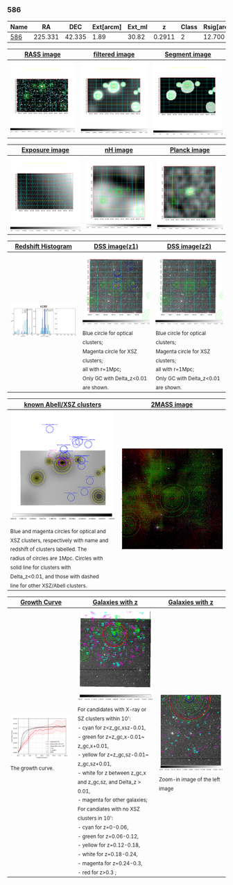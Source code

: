 <div STYLE="page-break-after: always;"></div>

### 586

|Name          |RA          |DEC      | Ext[arcm] | Ext_ml | z    | Class| Rsig[arcmin] | CRsig[c/s] | CR500[c/s] | R500[Mpc] |L500[erg/s]|F500[erg/s/cm^2]| M500[Msun]|Tx[keV]|beta|GC(XSZ,Delta_z<0.01)| GC(OPT,Delta_z<0.01)|GC|alias|
|--------------|------------|------------|---|---|-----------|--------|------|------|----|----|----|----|----|----|----|----|----|----|---|
|[586](script/586.md)     | 225.331       | 42.335       | 1.89    | 30.82   | 0.2911 | 2   | 12.700 |0.132 |0.119 |1.175 |6.668e+44 |2.478e-12 |6.209e+14 |7.275 |0.651 |Tar, |Wen, |Tar, |k190|

|[RASS image](../image/586/586_img.pdf)|[filtered image](../image/586/586_fil.pdf)|[Segment image](../image/586/586_seg.pdf)|
|-------------------|--------------------|-------------------|
| <img src="../image/586/586_img.png" width="300">  | <img src="../image/586/586_fil.png" width="300">   | <img src="../image/586/586_seg.png" width="300">  |

|[Exposure image](../image/586/586_mex.pdf)| [nH image](../image/586/586_nh.pdf)| [Planck image](../image/586/586_p.pdf)|
|-------------------|--------------------|-------------------|
|<img src="../image/586/586_mex.png" width="300">   | <img src="../image/586/586_nh.png" width="300">    | <img src="../image/586/586_p.png" width="300"> |

|[Redshift Histogram](../image/586/586_zg.pdf) | [DSS image(z1)](../image/586/586_dss_z1.pdf)      |  [DSS image(z2)](../image/586/586_dss_z2.pdf)    |
|-------------------|--------------------|-------------------|
|<img src="../image/586/586_zg.png" width="300"> |<img src="../image/586/586_dss_z1.png" width="300"> <sub><br>Blue circle for optical clusters; <br>Magenta circle for XSZ clusters; <br>all with r=1Mpc; <br>Only GC with Delta_z<0.01 are shown. </sub>| <img src="../image/586/586_dss_z2.png" width="300"><sub><br>Blue circle for optical clusters; <br>Magenta circle for XSZ clusters; <br>all with r=1Mpc; <br>Only GC with Delta_z<0.01 are shown. </sub> |

|[known Abell/XSZ clusters](../image/586/586_m.pdf) | [2MASS image](../image/586/586_2mass.pdf)      |
|-------------------|-------------------|
|<img src=../image/586/586_m.png width="300"> <sub><br>Blue and magenta circles for optical and <br>XSZ clusters, respectively with name and <br>redshift of clusters labelled. The <br>radius of circles are 1Mpc. Circles with <br>solid line for clusters with <br>Delta_z<0.01, and those with dashed <br>line for other XSZ/Abell clusters.        </sub>|<img src="../image/586/586_2mass.png" width="300">  |

|[Growth Curve](../image/586/586_gca_all.png) |[Galaxies with z](../image/586/586_opt_ned.pdf) |[Galaxies with z](../image/586/586_opt_ned_zoom.pdf) |
|-------------------|-------------------|-------------------|
| <img src="../image/586/586_gca_all.png" width="300"> <sub><br>The growth curve.</sub>| <img src=../image/586/586_opt_ned.png width="300"> <br><sub> For candidates with X-ray or SZ clusters within 10': <br> - cyan for z<z_gc,xsz-0.01, <br> - green for z=z_gc,x-0.01~ z_gc,x+0.01, <br> - yellow for z=z_gc,sz-0.01~ z_gc,sz+0.01, <br> - white for z between z_gc,x and z_gc,sz, and Delta_z > 0.01, <br> - magenta for other galaxies; <br>For candiates with no XSZ clusters in 10': <br> - cyan for z=0-0.06, <br> - green for z=0.06-0.12, <br> - yellow for z=0.12-0.18, <br> - white for z=0.18-0.24, <br> - magenta for z=0.24-0.3, <br> - red for z>0.3 ;  </sub>|<img src=../image/586/586_opt_ned_zoom.png width="300">  <br><sub> Zoom-in image of the left image</sub>|




